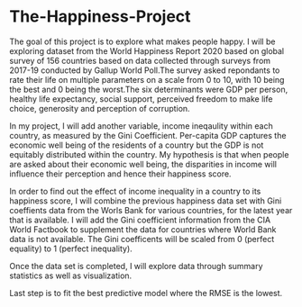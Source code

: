 # The-Happiness-Project
The goal of this project is to explore what makes people happy. 
I will be exploring dataset from the World Happiness Report 2020 based on global survey of 156 countries based on data collected through surveys from 2017-19 conducted by Gallup World Poll.The survey asked repondants to rate their life on multiple parameters on a scale from 0 to 10, with 10 being the best and 0 being the worst.The six determinants were GDP per person, healthy life expectancy, social support, perceived freedom to make life choice, generosity and perception of corruption.

In my project, I will add another variable, income ineqaulity within each country, as measured by the Gini Coefficient. Per-capita GDP captures the economic well being of the residents of a country but the GDP is not equitably distributed within the country. My hypothesis is that when people are asked about their economic well being, the disparities in income will influence their perception and hence their happiness score. 

In order to find out the effect of income inequality in a country to its happiness score, I will combine the previous happiness data set with Gini coeffients data from the Worls Bank for various countries, for the latest year that is available. I will add the Gini coefficient information from the CIA World Factbook to supplement the data for countries where World Bank data is not available.  The Gini coefficents will be scaled from 0 (perfect equality) to 1 (perfect inequality).

Once the data set is completed, I will explore data through summary statistics as well as visualization.

Last step is to fit the best predictive model where the RMSE is the lowest.
